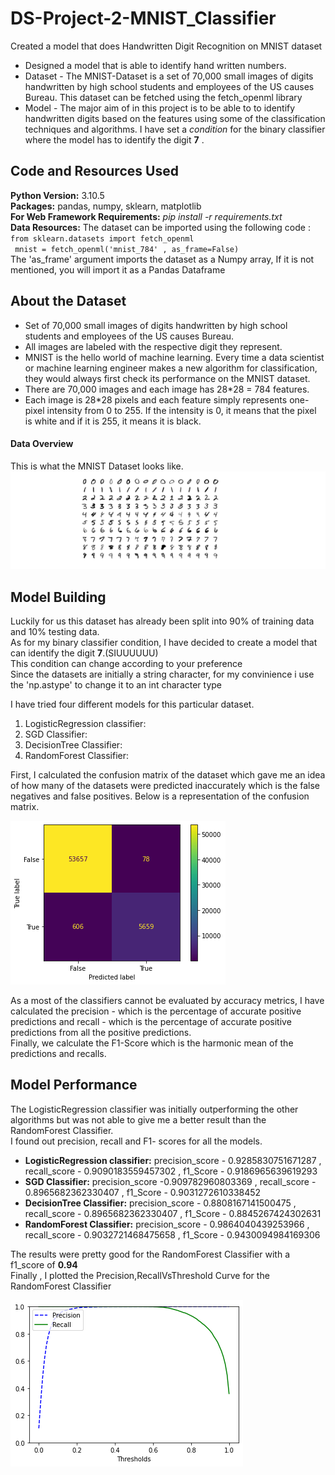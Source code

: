 # DS-Project-2-MNIST_Classifier
Created a model that does Handwritten Digit Recognition on MNIST dataset

* Designed a model that is able to identify hand written numbers.
* Dataset - The MNIST-Dataset is a set of 70,000 small images of digits handwritten by high school students and employees of the US causes Bureau.
  This dataset can be fetched using the fetch_openml library  
* Model - The major aim of in this project is to be able to to identify handwritten digits based on the features using some of the classification techniques and algorithms. I have set a _condition_ for the binary classifier where the model has to identify the digit **7** . 

## Code and Resources Used ##
**Python Version:** 3.10.5 <br />
**Packages:** pandas, numpy, sklearn, matplotlib <br />
**For Web Framework Requirements:** _pip install -r requirements.txt_ <br />
**Data Resources:** The dataset can be imported using the following code : <br />
`from sklearn.datasets import fetch_openml` <br />
` mnist = fetch_openml('mnist_784' , as_frame=False)` <br />
The 'as_frame' argument imports the dataset as a Numpy array, If it is not mentioned, you will import it as a Pandas Dataframe

## About the Dataset ##
* Set of 70,000 small images of digits handwritten by high school students and employees of the US causes Bureau.
* All images are labeled with the respective digit they represent.
* MNIST is the hello world of machine learning. Every time a data scientist or machine learning engineer makes a new algorithm for classification, they would always first check its performance on the MNIST dataset.
* There are 70,000 images and each image has 28*28 = 784 features.
* Each image is 28*28 pixels and each feature simply represents one-pixel intensity from 0 to 255. If the intensity is 0, it means that the pixel is white and if it is 255, it means it is black.
#### Data Overview ####
This is what the MNIST Dataset looks like.
![Data](MNIST_data_overview.png "Data Overview")

## Model Building ##
Luckily for us this dataset has already been split into 90% of training data and 10% testing data. <br />
As for my binary classifier condition, I have decided to create a model that can identify the digit **7**.(SIUUUUUU) <br />
This condition can change according to your preference <br />
Since the datasets are initially a string character, for my convinience i use the 'np.astype' to change it to an int character type  <br />

I have tried four different models for this particular dataset. <br />
1. LogisticRegression classifier: <br />
2. SGD Classifier: <br />
3. DecisionTree Classifier: <br />
4. RandomForest Classifier: <br />

First, I calculated the confusion matrix of the dataset which gave me an idea of how many of the datasets were predicted inaccurately which is the false negatives and false positives. Below is a representation of the confusion matrix. <br />

![Data](confusion_matrix.png "Confusion Matrix")

As a most of the classifiers cannot be evaluated by accuracy metrics, I have calculated the precision -  which is the percentage of accurate positive predictions
and recall - which is the percentage of accurate positive predictions from all the positive predictions. <br />
Finally, we calculate the F1-Score which is the harmonic mean of the predictions and recalls.


## Model Performance ##
The LogisticRegression classifier was initially outperforming the other algorithms but was not able to give me a better result than the RandomForest Classifier. <br />
I found out precision, recall and F1- scores for all the models.
* **LogisticRegression classifier:**   precision_score - 0.9285830751671287 , recall_score - 0.9090183559457302 , f1_Score - 0.9186965639619293
* **SGD Classifier:** precision_score -0.909782960803369 , recall_score - 0.8965682362330407 , f1_Score - 0.9031272610338452
* **DecisionTree Classifier:** precision_score - 0.8808167141500475 , recall_score - 0.8965682362330407 , f1_Score - 0.8845267424302631
* **RandomForest Classifier:**  precision_score - 0.9864040439253966 , recall_score - 0.9032721468475658 , f1_Score - 0.9430094984169306

The results were pretty good for the RandomForest Classifier with a f1_score of **0.94** <br />
Finally , I plotted the Precision,RecallVsThreshold Curve for the RandomForest Classifier <br />

![Data](Prec_RecallVsThresh.png "Precision,RecallVsThreshold")

